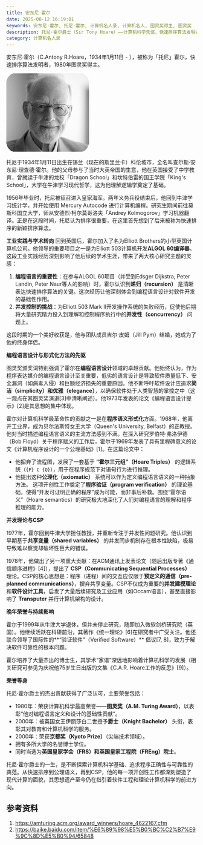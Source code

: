 ```yaml
---
title: 安东尼·霍尔
date: 2025-08-12 16:19:01
keywords: 安东尼·霍尔, 托尼·霍尔, 计算机名人录, 计算机名人, 图灵奖得主, 图灵奖
description: 托尼·霍尔爵士（Sir Tony Hoare）——计算机科学先驱，快速排序算法发明者、1980年图灵奖得主。探索他如何从牛津哲学学者转型为编程语言设计巨匠：创立霍尔逻辑（Hoare Triples）、提出CSP并发模型，奠定程序验证基石。深度解析其对ALGOL 60编译器、微软研究院及软件可靠性的革命性影响。
category: 计算机名人录
---
```


安东尼·霍尔（C.Antony R.Hoare，1934年1月11日 - ），被称为「托尼」霍尔，快速排序算法发明者，1980年图灵奖得主。

![C. Antony R. Hoare ](20250812-antony-hoare/4622167.jpg)

托尼于1934年1月11日出生在锡兰（现在的斯里兰卡）科伦坡市，全名叫查尔斯·安东尼·理查德·霍尔。他的父母参与了当时大英帝国的生意，他在英国接受了中学教育，曾就读于牛津的龙校「Dragon School」和坎特伯雷的国王学院「King's School」，大学在牛津学习现代哲学，这为他理解逻辑学奠定了基础。

1956年毕业时，托尼被征召进入皇家海军。两年义务兵役结束后，他回到牛津学习统计学，并开始使用 Mercury Autocode 进行计算机编程。研究生期间前往莫斯科国立大学，师从安德烈·柯尔莫哥洛夫「Andrey Kolmogorov」学习机器翻译。正是在这段时间，托尼认为排序很重要，在这里首先想到了后来被称为快速排序的新颖排序算法。

**工业实践与学术转向**
回到英国后，霍尔加入了名为Elliott Brothers的小型英国计算机公司。他领导的重要项目之一是为Elliott 503计算机开发**ALGOL 60编译器**。这段工业实践经历深刻影响了他后续的学术生涯，带来了两大核心研究主题的灵感：

1.  **编程语言的重要性**：在参与ALGOL 60项目（并受到Edsger Dijkstra, Peter Landin, Peter Naur等人的影响）时，霍尔认识到**递归（recursion）** 是清晰表达快速排序算法的关键。这次经历让他深刻体会到编程语言设计对软件开发的基础性作用。
2.  **并发控制的挑战**：为Elliott 503 Mark II开发操作系统的失败经历，促使他后期将大量研究精力投入到理解和控制程序执行中的**并发性（concurrency）** 问题上。

这段时期的一个美好收获是，他与团队成员吉尔·皮姆（Jill Pym）结婚，她成为了他的终身伴侣。

**编程语言设计与形式化方法的先驱**

图灵奖颁奖词特别强调了霍尔在**编程语言设计**领域的卓越贡献。他始终认为，作为程序表达媒介的编程语言设计至关重要，低劣的语言设计是导致软件质量低下、安全漏洞（如病毒入侵）和巨额经济损失的重要原因。他不断呼吁软件设计应追求**简洁（simplicity）和优雅（elegance）**，以确保软件处于人类智慧的掌控之中（这一观点在其图灵奖演讲[3]中清晰阐述）。他1973年发表的论文《编程语言设计提示》[2]是其思想的集中体现。

霍尔对计算机科学最革命性的贡献之一是在**程序语义形式化**方面。1968年，他离开工业界，成为贝尔法斯特女王大学（Queen's University, Belfast）的正教授。他对当时描述编程语言语义的主流方法感到不满。在深入研究罗伯特·弗洛伊德（Bob Floyd）关于程序赋义的工作后，霍尔于1969年发表了具有里程碑意义的论文《计算机程序设计的一个公理基础》[1]。在这篇论文中：
*   他摒弃了流程图，发展了一套基于 **“霍尔三元组”（Hoare Triples）** 的逻辑系统（`{P} C {Q}`），用于在程序规范下对语句行为进行推理。
*   他提出这种**公理化（axiomatic）** 系统可以作为定义编程语言语义的一种抽象方法。
这项开创性工作奠定了**程序验证（program verification）** 的理论基础，使得“开发可证明正确的程序”成为可能，而非事后补救。围绕“霍尔语义”（Hoare semantics）的研究极大地深化了人们对编程语言的理解和程序推理的能力。

**并发理论与CSP**

1977年，霍尔回到牛津大学担任教授，并重新专注于并发性问题研究。他认识到早期基于**共享变量（shared variables）** 的并发同步机制存在根本性缺陷，极易导致难以察觉却破坏性巨大的错误。

1978年，他做出了另一项重大贡献：在ACM通讯上发表论文（随后出版专著《通信顺序进程》[4]），提出了 **CSP（Communicating Sequential Processes）** 理论。CSP的核心思想是：程序（进程）间的交互应仅限于**预定义的通信（pre-planned communications）**，摒弃共享变量。CSP不仅成为重要的**并发建模理论**和**软件设计工具**，启发了大量后续研究及工业应用（如Occam语言），甚至直接影响了 **Transputer** 并行计算机架构的设计。

**晚年荣誉与持续影响**

霍尔于1999年从牛津大学退休，但并未停止研究，随即加入微软剑桥研究院（英国）。他继续活跃在科研前沿，其著作《统一理论》[6]在研究者中广受关注。他还联合领导了国际性的**“验证软件”（Verified Software）** 倡议[7, 8]，致力于解决软件可靠性的根本问题。

霍尔培养了大量杰出的博士生，其学术“家谱”深远地影响着计算机科学的发展（相关研究可参见为庆祝他75岁生日出版的文集《C.A.R. Hoare工作的反思》[9]）。

**荣誉等身**

托尼·霍尔爵士的杰出贡献获得了广泛认可，主要荣誉包括：

*   1980年：荣获计算机科学最高荣誉——**图灵奖（A.M. Turing Award）**，以表彰“他对编程语言定义和设计的基础性贡献”。
*   2000年：被英国女王伊丽莎白二世授予**爵士（Knight Bachelor）** 头衔，表彰其对教育和计算机科学的服务。
*   2000年：荣获**京都奖（Kyoto Prize）**（尖端技术领域）。
*   拥有多所大学的名誉博士学位。
*   同时当选为**英国皇家学会（FRS）和英国皇家工程院（FREng）院士**。

托尼·霍尔爵士的一生，是不断探索计算机科学基础、追求程序正确性与可靠性的典范。从快速排序到公理语义，再到CSP，他的每一项开创性工作都深刻塑造了现代计算的面貌，其思想遗产至今仍在指引着软件工程和理论计算机科学的前进方向。


## 参考资料
1. https://amturing.acm.org/award_winners/hoare_4622167.cfm
2. https://baike.baidu.com/item/%E6%89%98%E5%B0%BC%C2%B7%E9%9C%8D%E5%B0%94/65848